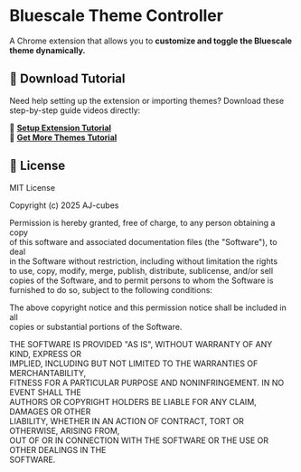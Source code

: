 # Bluescale Theme Controller  

A Chrome extension that allows you to **customize and toggle the Bluescale theme dynamically.**  

## 🎥 Download Tutorial  

Need help setting up the extension or importing themes? Download these step-by-step guide videos directly:  

🔗 **[Setup Extension Tutorial](https://github.com/AJ-cubes/Bluescale-Theme-Controller/blob/main/videos/Setup_Extension.mp4?raw=true)**  
🔗 **[Get More Themes Tutorial](https://github.com/AJ-cubes/Bluescale-Theme-Controller/raw/refs/heads/main/videos/Get_More_Themes.mp4)**  

## 📝 License  

MIT License  

Copyright (c) 2025 AJ-cubes  

Permission is hereby granted, free of charge, to any person obtaining a copy  
of this software and associated documentation files (the "Software"), to deal  
in the Software without restriction, including without limitation the rights  
to use, copy, modify, merge, publish, distribute, sublicense, and/or sell  
copies of the Software, and to permit persons to whom the Software is  
furnished to do so, subject to the following conditions:  

The above copyright notice and this permission notice shall be included in all  
copies or substantial portions of the Software.  

THE SOFTWARE IS PROVIDED "AS IS", WITHOUT WARRANTY OF ANY KIND, EXPRESS OR  
IMPLIED, INCLUDING BUT NOT LIMITED TO THE WARRANTIES OF MERCHANTABILITY,  
FITNESS FOR A PARTICULAR PURPOSE AND NONINFRINGEMENT. IN NO EVENT SHALL THE  
AUTHORS OR COPYRIGHT HOLDERS BE LIABLE FOR ANY CLAIM, DAMAGES OR OTHER  
LIABILITY, WHETHER IN AN ACTION OF CONTRACT, TORT OR OTHERWISE, ARISING FROM,  
OUT OF OR IN CONNECTION WITH THE SOFTWARE OR THE USE OR OTHER DEALINGS IN THE  
SOFTWARE.
